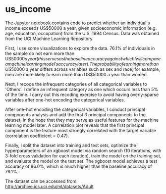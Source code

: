 # us_income
The Jupyter notebook contains code to predict whether an individual's income exceeds US$50000 a year, given socioeconomic information (e.g. age, education, occupation) from the U.S. 1994 Census. Data was obtained from the UCI Machine Learning Repository.

First, I use some visualizations to explore the data. 76.1% of individuals in the sample do not earn more than US$50000 a year (this serves as the baseline accuracy against which I will compare a machine learning model's accuracy later). The probability of earning more than US$50000 a year differs across variables such as sex and race; for example, men are more likely to earn more than US$50000 a year than women.

Next, I recode the infrequent categories of all categorical variables to 'Others'. I define an infrequent category as one which occurs less than 5% of the time. I carry out this recoding exercise to avoid having overly-sparse variables after one-hot encoding the categorical variables.

After one-hot encoding the categorical variables, I conduct principal components analysis and add the first 3 principal components to the dataset, in the hope that they may serve as useful features for the machine learning model later. A correlation plot reveals that the first principal component is the feature most strongly correlated with the target variable (correlation coefficient = 0.47).

Finally, I split the dataset into training and test sets, optimize the hyperparameters of an xgboost model via random search (10 iterations, with 3-fold cross validation for each iteration), train the model on the training set, and evaluate the model on the test set. The xgboost model achieves a test accuracy of 86.0%, which is much higher than the baseline accuracy of 76.1%.

The dataset can be accessed from: http://archive.ics.uci.edu/ml/datasets/Adult
